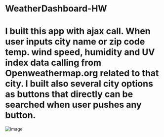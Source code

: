# WeatherDashboard-HW

# I built this app with ajax call. When user inputs city name or zip code temp. wind speed, humidity and UV index data calling from Openweathermap.org related to that city. I built also several city options as buttons that directly can be searched when user pushes any button.

![image](https://user-images.githubusercontent.com/60679626/88763009-374dd980-d127-11ea-87c3-2003cf163843.png)
